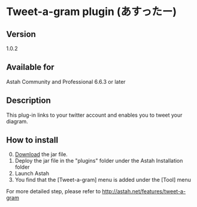 Tweet-a-gram plugin (あすったー)
===============================================

Version
------------
1.0.2  

Available for
------------
Astah Community and Professional 6.6.3 or later  

Description
------------
This plug-in links to your twitter account and enables you to tweet your diagram.  

How to install
------------
0. [Download](https://s3.amazonaws.com/astah_plugins/Tweet-a-gram-1.0.2.jar "Download") the jar file.  
1. Deploy the jar file in the "plugins" folder under the Astah Installation folder  
2. Launch Astah  
3. You find that the [Tweet-a-gram] menu is added under the [Tool] menu  
  
For more detailed step, please refer to http://astah.net/features/tweet-a-gram  